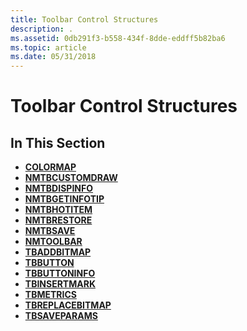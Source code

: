 ```yaml
---
title: Toolbar Control Structures
description: .
ms.assetid: 0db291f3-b558-434f-8dde-eddff5b82ba6
ms.topic: article
ms.date: 05/31/2018
---
```


# Toolbar Control Structures

## In This Section

-   [**COLORMAP**](/windows/desktop/api/Commctrl/ns-commctrl-colormap)
-   [**NMTBCUSTOMDRAW**](/windows/desktop/api/Commctrl/ns-commctrl-nmtbcustomdraw)
-   [**NMTBDISPINFO**](/windows/desktop/api/Commctrl/ns-commctrl-nmtbdispinfoa)
-   [**NMTBGETINFOTIP**](/windows/desktop/api/Commctrl/ns-commctrl-tagnmtbgetinfotipa)
-   [**NMTBHOTITEM**](/windows/desktop/api/Commctrl/ns-commctrl-tagnmtbhotitem)
-   [**NMTBRESTORE**](/windows/desktop/api/Commctrl/ns-commctrl-tagnmtbrestore)
-   [**NMTBSAVE**](/windows/desktop/api/Commctrl/ns-commctrl-tagnmtbsave)
-   [**NMTOOLBAR**](/windows/desktop/api/Commctrl/ns-commctrl-tagnmtoolbara)
-   [**TBADDBITMAP**](/windows/desktop/api/Commctrl/ns-commctrl-tagtbaddbitmap)
-   [**TBBUTTON**](/windows/desktop/api/Commctrl/ns-commctrl-tbbutton)
-   [**TBBUTTONINFO**](/windows/desktop/api/Commctrl/ns-commctrl-tbbuttoninfoa)
-   [**TBINSERTMARK**](/windows/desktop/api/Commctrl/ns-commctrl-tbinsertmark)
-   [**TBMETRICS**](/windows/desktop/api/Commctrl/ns-commctrl-tbmetrics)
-   [**TBREPLACEBITMAP**](/windows/desktop/api/Commctrl/ns-commctrl-tbreplacebitmap)
-   [**TBSAVEPARAMS**](/windows/desktop/api/Commctrl/ns-commctrl-tagtbsaveparamsa)

 

 




